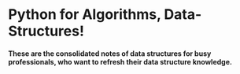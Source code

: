 # Python for Algorithms, Data-Structures!

#### These are the consolidated notes of data structures for busy professionals, who want to refresh their data structure knowledge.


